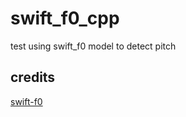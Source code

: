 # swift_f0_cpp
test using swift_f0 model to detect pitch

## credits
[swift-f0](https://github.com/lars76/swift-f0)